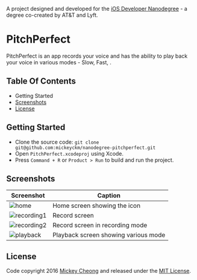 
A project designed and developed for the [iOS Developer Nanodegree](https://www.udacity.com/course/ios-developer-nanodegree--nd003) - a degree co-created by AT&T and Lyft.


# PitchPerfect

PitchPerfect is an app records your voice and has the ability to play back your voice in various modes - Slow, Fast, .  


## Table Of Contents

- Getting Started
- [Screenshots](#screenshots)
- [License](#license)


## Getting Started

- Clone the source code: `git clone git@github.com:mickeyckm/nanodegree-pitchperfect.git`
- Open `PitchPerfect.xcodeproj` using Xcode.
- Press `Command + R` or `Product > Run` to build and run the project.


## Screenshots

Screenshot | Caption
---------- | -----------
![home](https://raw.github.com/mickeyckm/nanodegree-pitchperfect/master/Screenshots/home-screen.jpg) | Home screen showing the icon
![recording1](https://raw.github.com/mickeyckm/nanodegree-pitchperfect/master/Screenshots/recording1.jpg) | Record screen
![recording2](https://raw.github.com/mickeyckm/nanodegree-pitchperfect/master/Screenshots/recording2.jpg) | Record screen in recording mode
![playback](https://raw.github.com/mickeyckm/nanodegree-pitchperfect/master/Screenshots/playback.jpg) | Playback screen showing various mode


## License

Code copyright 2016 [Mickey Cheong](https://cheo.ng) and released under the [MIT License](https://github.com/mickeyckm/nanodegree-pitchperfect/blob/master/LICENSE).
